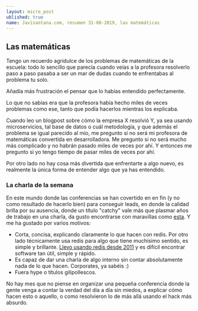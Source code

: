 ```yaml
---
layout: micro_post
ublished: true
name: Javisantana.com, resumen 31-08-2019, las matemáticas
---
```


## Las matemáticas

Tengo un recuerdo agridulce de los problemas de matemáticas de la escuela: todo lo sencillo que parecía cuando veías a la profesora resolverlo paso a paso pasaba a ser un mar de dudas cuando te enfrentabas al problema tu solo.

Añadía más frustración el pensar que lo habías entendido perfectamente.

Lo que no sabias era que la profesora había hecho miles de veces problemas como ese, tanto que podía hacerlos mientras los explicaba.

Cuando leo un blogpost sobre cómo la empresa X resolvió Y, ya sea usando microservicios, tal base de datos o cuál metodología, y que además el problema se igual parecido al mío, me pregunto si no será mi profesora de matemáticas convertida en desarrolladora. Me pregunto si no será mucho más complicado y no habrán pasado miles de veces por ahí. Y entonces me pregunto si yo tengo tiempo de pasar miles de veces por ahí.

Por otro lado no hay cosa más divertida que enfrentarte a algo nuevo, es realmente la única forma de entender algo que ya has entendido.


### La charla de la semana

En este mundo donde las conferencias se han covertido en en fin (y no como resultado de hacerlo
bien) para conseguir leads, en donde la
calidad brilla por su ausencia, donde un título "catchy" vale más que plasmar años de trabajo en una
charla, da gusto encontrarse con maravillas como
[esta](https://www.youtube.com/watch?v=u-dfOsvzNEk). Y me ha gustado por varios motivos:

- Corta, concisa, explicando claramente lo que hacen con redis. Por otro lado técnicamente usa redis
  para algo que tiene muchísimo sentido, es simple y brillante. [Llevo usando redis desde 2011](http://blep.blogspot.com/2011/04/whitebrdme-detalles-tecnicos.html) y es difícil encontrar software tan útil, simple y rápido.
- Es capaz de dar una charla de algo interno sin contar absolutamente nada de lo que hacen.
  Corporates, ya sabéis :)
- Fuera hype o títulos gilipollescos.


No hay mes que no piense en organizar una pequeña conferencia donde la gente venga a contar
la verdad del día a día sin miedos, a explicar cómo hacen esto o aquello, o como resolvieron lo de
más allá usando el hack más absurdo.

